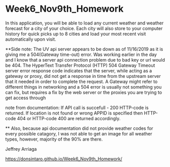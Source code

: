 # Week6_Nov9th_Homework


In this application, you will be able to load any current weather and weather forecast for a city of your choice.  Each city will also store to your computer history for quick picks up to 8 cities and load your most recent visit automatically upon visit.  

**Side note:  The UV api server appears to be down as of 11/16/2019 as it is giving me a 504(Gateway time-out) error.  Was working earlier in the day and I know that a server api connection problem due to bad key or url would be 404. The HyperText Transfer Protocol (HTTP) 504 Gateway Timeout server error response code indicates that the server, while acting as a gateway or proxy, did not get a response in time from the upstream server that it needed in order to complete the request. A Gateway might refer to different things in networking and a 504 error is usually not something you can fix, but requires a fix by the web server or the proxies you are trying to get access through

note from documentation: If API call is succefull - 200 HTTP-code is returned. If location is not found or wrong APPID is specified then HTTP-code 404 or HTTP-code 400 are returned accordingly.

** Also, because api documentation did not provide weather codes for every possible catagory, I was not able to get an image for all weather types, however, majority of the 90% are there.

Jeffrey Arriaga


https://donsintaro.github.io/Week6_Nov9th_Homework/

